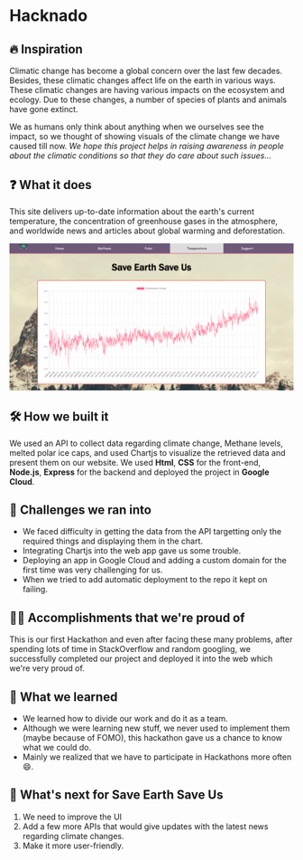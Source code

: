 # Hacknado

## 🔥 Inspiration

Climatic change has become a global concern over the last few decades. Besides, these climatic changes affect life on the earth in various ways. These climatic changes are having various impacts on the ecosystem and ecology. Due to these changes, a number of species of plants and animals have gone extinct.

We as humans only think about anything when we ourselves see the impact, so we thought of showing visuals of the climate change we have caused till now. _We hope this project helps in raising awareness in people about the climatic conditions so that they do care about such issues..._

## ❓ What it does
This site delivers up-to-date information about the earth's current temperature, the concentration of greenhouse gases in the atmosphere, and worldwide news and articles about global warming and deforestation.


![stat image](https://github.com/Yaswanth14/Hacknado/blob/yash/public/images/image4.png?raw=true)

## 🛠 How we built it
We used an API to collect data regarding climate change, Methane levels, melted polar ice caps, and used Chartjs to visualize the retrieved data and present them on our website. We used **Html**, **CSS** for the front-end, **Node.js**, **Express** for the backend and deployed the project in **Google Cloud**.

## 🦾 Challenges we ran into
- We faced difficulty in getting the data from the API targetting only the required things and displaying them in the chart.
- Integrating Chartjs into the web app gave us some trouble.
- Deploying an app in Google Cloud and adding a custom domain for the first time was very challenging for us.
- When we tried to add automatic deployment to the repo it kept on failing.

## 🐱‍🏍 Accomplishments that we're proud of
This is our first Hackathon and even after facing these many problems, after spending lots of time in StackOverflow and random googling, we successfully completed our project and deployed it into the web which we're very proud of.

## 📑 What we learned
- We learned how to divide our work and do it as a team.
- Although we were learning new stuff, we never used to implement them (maybe because of FOMO), this hackathon gave us a chance to know what we could do.
- Mainly we realized that we have to participate in  Hackathons more often 😄.

## 📢 What's next for Save Earth Save Us
1. We need to improve the UI
2. Add a few more APIs that would give updates with the latest news regarding climate changes.
3. Make it more user-friendly.
